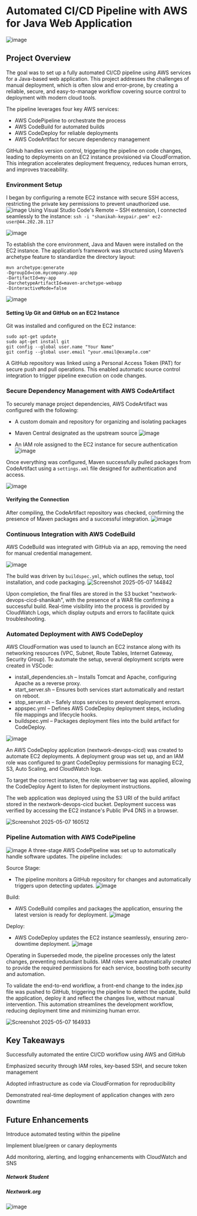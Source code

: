 # Automated CI/CD Pipeline with AWS for Java Web Application
![image](https://github.com/user-attachments/assets/5ad24dfe-b2c7-4063-8994-ce73112a309f)
## Project Overview
The goal was to set up a fully automated CI/CD pipeline using AWS services for a Java-based web application. This project addresses the challenges of manual deployment, which is often slow and error-prone, by creating a reliable, secure, and easy-to-manage workflow covering source control to deployment with modern cloud tools.

The pipeline leverages four key AWS services:
- AWS CodePipeline to orchestrate the process
- AWS CodeBuild for automated builds
- AWS CodeDeploy for reliable deployments
- AWS CodeArtifact for secure dependency management

GitHub handles version control, triggering the pipeline on code changes, leading to deployments on an EC2 instance provisioned via CloudFormation. This integration accelerates deployment frequency, reduces human errors, and improves traceability.
 
### Environment Setup
I began by configuring a remote EC2 instance with secure SSH access, restricting the private key permissions to prevent unauthorized use. 
![image](https://github.com/user-attachments/assets/e2106c4e-0e46-46d4-8682-7ece63271389)
Using Visual Studio Code's Remote – SSH extension, I connected seamlessly to the instance:
`ssh -i "shanikah-keypair.pem" ec2-user@44.202.28.117`

![image](https://github.com/user-attachments/assets/4ff35c90-5381-4851-8293-dd4ca76d2f61)

To establish the core environment, Java and Maven were installed on the EC2 instance. The application’s framework was structured using Maven’s archetype feature to standardize the directory layout: 
```
mvn archetype:generate
-DgroupId=com.mycompany.app
-DartifactId=my-app
-DarchetypeArtifactId=maven-archetype-webapp
-DinteractiveMode=false
```
![image](https://github.com/user-attachments/assets/5fa2346f-f8d4-41c1-abd4-c835ae3db323)

#### Setting Up Git and GitHub on an EC2 Instance  
Git was installed and configured on the EC2 instance:  
```
sudo apt-get update
sudo apt-get install git
git config --global user.name "Your Name"
git config --global user.email "your.email@example.com"
```  
A GitHub repository was linked using a Personal Access Token (PAT) for secure push and pull operations. This enabled automatic source control integration to trigger pipeline execution on code changes. 

### Secure Dependency Management with AWS CodeArtifact
To securely manage project dependencies, AWS CodeArtifact was configured with the following:

- A custom domain and repository for organizing and isolating packages
- Maven Central designated as the upstream source
![image](https://github.com/user-attachments/assets/f5c7888a-e206-42aa-bd35-1bf6cfdfb109)

- An IAM role assigned to the EC2 instance for secure authentication
![image](https://github.com/user-attachments/assets/8bf569e1-63ad-410a-888d-04ef0c299dac)

Once everything was configured, Maven successfully pulled packages from CodeArtifact using a `settings.xml` file designed for authentication and access.

![image](https://github.com/user-attachments/assets/2ec5b0f0-6a3f-41c9-b941-00aaa57cbc35)

#### Verifying the Connection
After compiling, the CodeArtifact repository was checked, confirming the presence of Maven packages and a successful integration.
![image](https://github.com/user-attachments/assets/1875755e-c0ab-4f9c-abda-18d170812439)

### Continuous Integration with AWS CodeBuild
AWS CodeBuild was integrated with GitHub via an app, removing the need for manual credential management.

![image](https://github.com/user-attachments/assets/5fd99875-97db-41da-8500-d6541932d86c)

The build was driven by `buildspec.yml`, which outlines the setup, tool installation, and code packaging.
![Screenshot 2025-05-07 144842](https://github.com/user-attachments/assets/3ce61412-7a68-43f4-93d8-40e2a90e4872)

Upon completion, the final files are stored in the S3 bucket "nextwork-devops-cicd-shanikah", with the presence of a WAR file confirming a successful build. Real-time visibility into the process is provided by CloudWatch Logs, which display outputs and errors to facilitate quick troubleshooting.

### Automated Deployment with AWS CodeDeploy  
AWS CloudFormation was used to launch an EC2 instance along with its networking resources (VPC, Subnet, Route Tables, Internet Gateway, Security Group). To automate the setup, several deployment scripts were created in VSCode:
- install_dependencies.sh – Installs Tomcat and Apache, configuring Apache as a reverse proxy.
- start_server.sh – Ensures both services start automatically and restart on reboot.
- stop_server.sh – Safely stops services to prevent deployment errors.
- appspec.yml – Defines AWS CodeDeploy deployment steps, including file mappings and lifecycle hooks.
- buildspec.yml – Packages deployment files into the build artifact for CodeDeploy.

![image](https://github.com/user-attachments/assets/e30a7819-3c34-45e2-b606-7bd00578627f)

An AWS CodeDeploy application (nextwork-devops-cicd) was created to automate EC2 deployments. A deployment group was set up, and an IAM role was configured to grant CodeDeploy permissions for managing EC2, S3, Auto Scaling, and CloudWatch logs.

To target the correct instance, the role: webserver tag was applied, allowing the CodeDeploy Agent to listen for deployment instructions.

The web application was deployed using the S3 URI of the build artifact stored in the nextwork-devops-cicd bucket. Deployment success was verified by accessing the EC2 instance's Public IPv4 DNS in a browser.

![Screenshot 2025-05-07 160512](https://github.com/user-attachments/assets/f1817f5b-b9b9-446a-803f-3ca0ce97b683)

### Pipeline Automation with AWS CodePipeline
![image](https://github.com/user-attachments/assets/9bae94d5-c77e-42f8-a0ed-cef6bd259d32)
A three-stage AWS CodePipeline was set up to automatically handle software updates.
The pipeline includes:

Source Stage:
- The pipeline monitors a GitHub repository for changes and automatically triggers upon detecting updates.
 ![image](https://github.com/user-attachments/assets/66dbea8f-0da0-4d12-b4ff-38e627c97e45)

Build:
- AWS CodeBuild compiles and packages the application, ensuring the latest version is ready for deployment.
![image](https://github.com/user-attachments/assets/a29c887e-4e74-4052-ac88-c6c0a851c3c6)

Deploy:
- AWS CodeDeploy updates the EC2 instance seamlessly, ensuring zero-downtime deployment.
![image](https://github.com/user-attachments/assets/b18346a7-4947-4f42-b069-750bf73f83de)

Operating in Superseded mode, the pipeline processes only the latest changes, preventing redundant builds. IAM roles were automatically created to provide the required permissions for each service, boosting both security and automation.

To validate the end-to-end workflow, a front-end change to the index.jsp file was pushed to GitHub, triggering the pipeline to detect the update, build the application, deploy it and reflect the changes live, without manual intervention. This automation streamlines the development workflow, reducing deployment time and minimizing human error.

![Screenshot 2025-05-07 164933](https://github.com/user-attachments/assets/4e4b85f0-5e4a-4c26-a744-160e209002c8)


## Key Takeaways
Successfully automated the entire CI/CD workflow using AWS and GitHub

Emphasized security through IAM roles, key-based SSH, and secure token management

Adopted infrastructure as code via CloudFormation for reproducibility

Demonstrated real-time deployment of application changes with zero downtime

## Future Enhancements
Introduce automated testing within the pipeline

Implement blue/green or canary deployments

Add monitoring, alerting, and logging enhancements with CloudWatch and SNS


##### Network Student
##### Nextwork.org 
![image](https://github.com/user-attachments/assets/fece45c6-e4de-44ba-96aa-b74fde4173a6)



